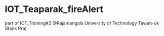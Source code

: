# IOT_Teaparak_fireAlert
part of IOT_Training#2 @Rajamangala University of Technology Tawan-ok (Bank Pra) 
